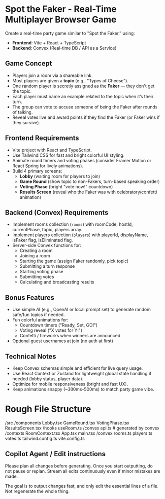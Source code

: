 # Spot the Faker - Real-Time Multiplayer Browser Game

Create a real-time party game similar to "Spot the Faker," using:

- **Frontend**: Vite + React + TypeScript
- **Backend**: Convex (Real-time DB / API as a Service)

## Game Concept

- Players join a room via a shareable link.
- Most players are given a **topic** (e.g., "Types of Cheese").
- One random player is secretly assigned as the **Faker** — they don't get the topic.
- Each player must name an example related to the topic when it’s their turn.
- The group can vote to accuse someone of being the Faker after rounds of talking.
- Reveal votes live and award points if they find the Faker (or Faker wins if they survive).

## Frontend Requirements

- Vite project with React and TypeScript.
- Use Tailwind CSS for fast and bright colorful UI styling.
- Animate round timers and voting phases (consider Framer Motion or React Spring for lively animations).
- Build 4 primary screens:
  - **Lobby** (waiting room for players to join)
  - **Game Round** (show topic to non-Fakers, turn-based speaking order)
  - **Voting Phase** (bright "vote now!" countdown)
  - **Results Screen** (reveal who the Faker was with celebratory/confetti animation)

## Backend (Convex) Requirements

- Implement rooms collection (`rooms`) with roomCode, hostId, currentPhase, topic, players array.
- Implement players collection (`players`) with playerId, displayName, isFaker flag, isEliminated flag.
- Server-side Convex functions for:
  - Creating a room
  - Joining a room
  - Starting the game (assign Faker randomly, pick topic)
  - Submitting a turn response
  - Starting voting phase
  - Submitting votes
  - Calculating and broadcasting results

## Bonus Features

- Use simple AI (e.g., OpenAI or local prompt set) to generate random safe/fun topics if needed.
- Fun colorful animations for:
  - Countdown timers ("Ready, Set, GO!")
  - Voting reveal ("X votes for Y!")
  - Confetti / fireworks when winners are announced
- Optional guest usernames at join (no auth at first)

## Technical Notes

- Keep Convex schemas simple and efficient for live query usage.
- Use React Context or Zustand for lightweight global state handling if needed (lobby status, player data).
- Optimize for mobile responsiveness (bright and fast UX).
- Keep animations snappy (~300ms-500ms) to match party game vibe.

# Rough File Structure

/src
/components
Lobby.tsx
GameRound.tsx
VotingPhase.tsx
ResultsScreen.tsx
/hooks
useRoom.ts
/convex
api.ts # generated by convex
/contexts
RoomContext.tsx
App.tsx
main.tsx
/convex
rooms.ts
players.ts
votes.ts
tailwind.config.ts
vite.config.ts

## Copilot Agent / Edit instructions

Please plan all changes before generating. Once you start outputting, do not pause or replan. Stream all edits continuously even if minor mistakes are made.

The goal is to output changes fast, and only edit the essential lines of a file. Not regenerate the whole thing.

